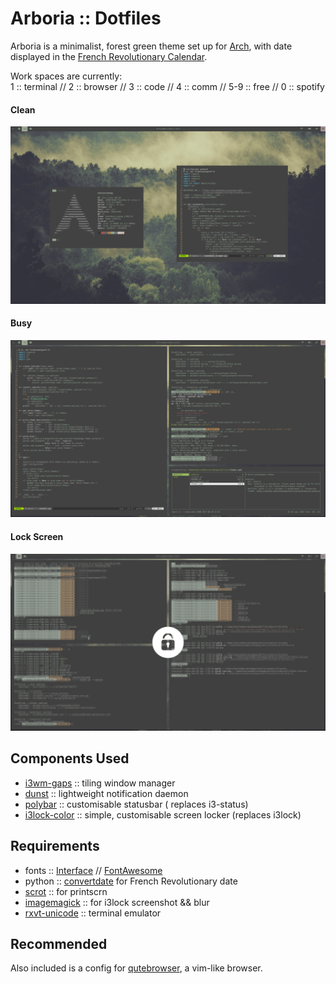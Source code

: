 # Arboria :: Dotfiles

Arboria is a minimalist, forest green theme set up for
[Arch](https://www.archlinux.org/), with date displayed in the
[French Revolutionary Calendar](https://en.wikipedia.org/wiki/French_Republican_Calendar).

Work spaces are currently:  
1 :: terminal // 2 :: browser // 3 :: code // 4 :: comm // 5-9 :: free //
0 :: spotify

#### Clean
![arboria clean](clean.jpg)

#### Busy
![arboria busy](busy.jpg)

#### Lock Screen
![arboria i3lock](i3lock.jpg)

## Components Used

 - [i3wm-gaps](https://github.com/Airblader/i3) :: tiling window manager
 - [dunst](https://github.com/dunst-project/dunst) :: lightweight notification
   daemon
 - [polybar](https://github.com/jaagr/polybar) :: customisable statusbar (
   replaces i3-status)
 - [i3lock-color](https://github.com/chrjguill/i3lock-color) :: simple,
   customisable screen locker (replaces i3lock)

##  Requirements

 - fonts :: [Interface](https://rsms.me/interface/) // [FontAwesome](http://fontawesome.io/)
 - python :: [convertdate](https://pypi.python.org/pypi/convertdate/) for French
   Revolutionary date
 - [scrot](https://www.archlinux.org/packages/community/i686/scrot/) :: for
   printscrn
 - [imagemagick](https://www.imagemagick.org/script/index.php) :: for i3lock
   screenshot && blur
 - [rxvt-unicode](https://www.archlinux.org/packages/community/x86_64/rxvt-unicode/)
   :: terminal emulator

## Recommended

Also included is a config for [qutebrowser](https://www.qutebrowser.org/), a
vim-like browser.
